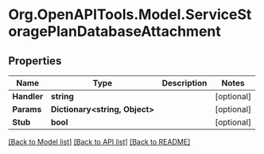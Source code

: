 # Org.OpenAPITools.Model.ServiceStoragePlanDatabaseAttachment

## Properties

Name | Type | Description | Notes
------------ | ------------- | ------------- | -------------
**Handler** | **string** |  | [optional] 
**Params** | **Dictionary&lt;string, Object&gt;** |  | [optional] 
**Stub** | **bool** |  | [optional] 

[[Back to Model list]](../README.md#documentation-for-models) [[Back to API list]](../README.md#documentation-for-api-endpoints) [[Back to README]](../README.md)

